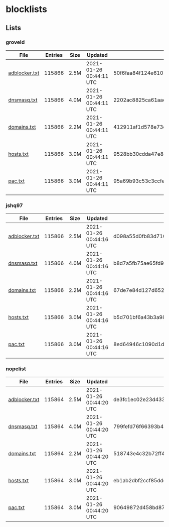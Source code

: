 # blocklists

## Lists

### groveld

|File|Entries|Size|Updated|Hash|
|-|-|-|-|-|
|[adblocker.txt](https://raw.githubusercontent.com/groveld/blocklists/lists/groveld/adblocker.txt)|115866|2.5M|2021-01-26 00:44:11 UTC|50f6faa84f124e61010aa84836fcc49ec7b53a7f|
|[dnsmasq.txt](https://raw.githubusercontent.com/groveld/blocklists/lists/groveld/dnsmasq.txt)|115866|4.0M|2021-01-26 00:44:11 UTC|2202ac8825ca61aacf3170af44041dfdc59708ed|
|[domains.txt](https://raw.githubusercontent.com/groveld/blocklists/lists/groveld/domains.txt)|115866|2.2M|2021-01-26 00:44:11 UTC|412911af1d578e73c7b3834572491aa41d092d24|
|[hosts.txt](https://raw.githubusercontent.com/groveld/blocklists/lists/groveld/hosts.txt)|115866|3.0M|2021-01-26 00:44:11 UTC|9528bb30cdda47e8cc8e0c038d37e124d6bbe8fd|
|[pac.txt](https://raw.githubusercontent.com/groveld/blocklists/lists/groveld/pac.txt)|115866|3.0M|2021-01-26 00:44:11 UTC|95a69b93c53c3ccfe844a3e10b44f6af242cbc9a|

### jshq97

|File|Entries|Size|Updated|Hash|
|-|-|-|-|-|
|[adblocker.txt](https://raw.githubusercontent.com/groveld/blocklists/lists/jshq97/adblocker.txt)|115866|2.5M|2021-01-26 00:44:16 UTC|d098a55d0fb83d710ddc46f17dcc10bc24f01c91|
|[dnsmasq.txt](https://raw.githubusercontent.com/groveld/blocklists/lists/jshq97/dnsmasq.txt)|115866|4.0M|2021-01-26 00:44:16 UTC|b8d7a5fb75ae65fd9a19df021952ca9413dbbf38|
|[domains.txt](https://raw.githubusercontent.com/groveld/blocklists/lists/jshq97/domains.txt)|115866|2.2M|2021-01-26 00:44:16 UTC|67de7e84d127d6520bb1f1cfb90183430a8d7a1d|
|[hosts.txt](https://raw.githubusercontent.com/groveld/blocklists/lists/jshq97/hosts.txt)|115866|3.0M|2021-01-26 00:44:16 UTC|b5d701bf6a43b3a984e107cfd9ecf32425a2a17d|
|[pac.txt](https://raw.githubusercontent.com/groveld/blocklists/lists/jshq97/pac.txt)|115866|3.0M|2021-01-26 00:44:16 UTC|8ed64946c1090d1dddd22cc68ef567f2109c606a|

### nopelist

|File|Entries|Size|Updated|Hash|
|-|-|-|-|-|
|[adblocker.txt](https://raw.githubusercontent.com/groveld/blocklists/lists/nopelist/adblocker.txt)|115864|2.5M|2021-01-26 00:44:20 UTC|de3fc1ec02e23d4338c212003ab749ffe82c1949|
|[dnsmasq.txt](https://raw.githubusercontent.com/groveld/blocklists/lists/nopelist/dnsmasq.txt)|115864|4.0M|2021-01-26 00:44:20 UTC|799fefd76f66393b49922788781d193c4a786af1|
|[domains.txt](https://raw.githubusercontent.com/groveld/blocklists/lists/nopelist/domains.txt)|115864|2.2M|2021-01-26 00:44:20 UTC|518743e4c32b72ff4392ef2fd829cdf0eaab7006|
|[hosts.txt](https://raw.githubusercontent.com/groveld/blocklists/lists/nopelist/hosts.txt)|115864|3.0M|2021-01-26 00:44:20 UTC|eb1ab2dbf2ccf85ddde05e7919752431cbb834de|
|[pac.txt](https://raw.githubusercontent.com/groveld/blocklists/lists/nopelist/pac.txt)|115864|3.0M|2021-01-26 00:44:20 UTC|90649872d458bd87b724baca469aec13127728ce|
